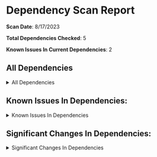 # Dependency Scan Report

**Scan Date**: 8/17/2023

**Total Dependencies Checked**: 5

**Known Issues In Current Dependencies**: 2

## All Dependencies

<details>
<summary>All Dependencies</summary>

| Dependency                       | Version |
| -------------------------------- | ------- |
| @chainlink/contracts             | ^0.6.1  |
| @nomicfoundation/hardhat-toolbox | ^2.0.2  |
| @openzeppelin/contracts          | ^4.9.1  |
| hardhat-gas-reporter             | ^1.0.9  |
| hardhat                          | ^2.14.0 |

</details>

## Known Issues In Dependencies:

<details>
<summary>Known Issues In Dependencies</summary>

| Dependency              | Version | Description                                                                   | Patched Versions | Link                                                         |
| ----------------------- | ------- | ----------------------------------------------------------------------------- | ---------------- | ------------------------------------------------------------ |
| @openzeppelin/contracts | ^4.9.1  | ERC2771Context with custom forwarder may lead to zero-valued \_msgSender      | 4.9.3            | [Details](https://github.com/advisories/GHSA-g4vp-m682-qqmp) |
| @openzeppelin/contracts | ^4.9.1  | MerkleProof multiproofs may allow proving arbitrary leaves for specific trees | 4.9.2            | [Details](https://github.com/advisories/GHSA-wprv-93r4-jj2p) |

</details>

## Significant Changes In Dependencies:

<details>
<summary>Significant Changes In Dependencies</summary>

| Dependency           | Version | Description                                    | Patched Versions | Link                                                                                                          |
| -------------------- | ------- | ---------------------------------------------- | ---------------- | ------------------------------------------------------------------------------------------------------------- |
| @chainlink/contracts | ^0.6.1  | New in 0.6.1: 4 changes (1 added, 3 modified). | undefined        | [Details](https://github.com/smartcontractkit/chainlink/blob/develop/contracts/CHANGELOG.md#061---2023-02-06) |

</details>
